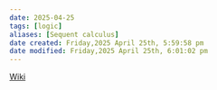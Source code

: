 ```yaml
---
date: 2025-04-25
tags: [logic]
aliases: [Sequent calculus]
date created: Friday,2025 April 25th, 5:59:58 pm
date modified: Friday,2025 April 25th, 6:01:02 pm
---
```


[Wiki](https://en.wikipedia.org/wiki/Sequent_calculus)